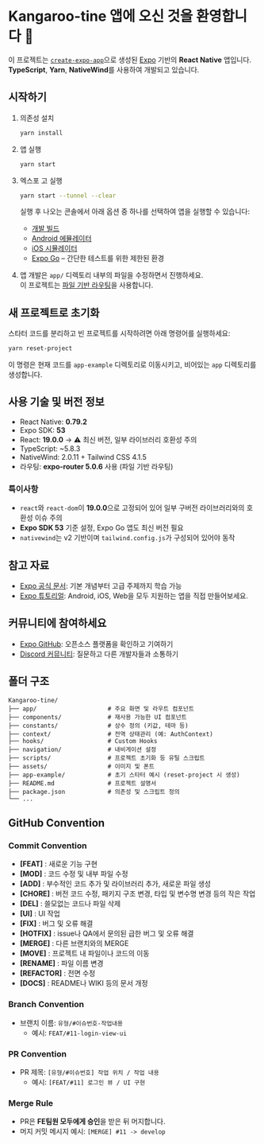 # Kangaroo-tine 앱에 오신 것을 환영합니다 🦘

이 프로젝트는 [`create-expo-app`](https://www.npmjs.com/package/create-expo-app)으로 생성된 [Expo](https://expo.dev) 기반의 **React Native** 앱입니다.  
**TypeScript**, **Yarn**, **NativeWind**를 사용하여 개발되고 있습니다.

## 시작하기

1. 의존성 설치

   ```bash
   yarn install
   ```

2. 앱 실행

   ```bash
   yarn start
   ```

3. 엑스포 고 실행

   ```bash
   yarn start --tunnel --clear
   ```
   실행 후 나오는 콘솔에서 아래 옵션 중 하나를 선택하여 앱을 실행할 수 있습니다:

   - [개발 빌드](https://docs.expo.dev/develop/development-builds/introduction/)
   - [Android 에뮬레이터](https://docs.expo.dev/workflow/android-studio-emulator/)
   - [iOS 시뮬레이터](https://docs.expo.dev/workflow/ios-simulator/)
   - [Expo Go](https://expo.dev/go) – 간단한 테스트를 위한 제한된 환경

3. 앱 개발은 `app/` 디렉토리 내부의 파일을 수정하면서 진행하세요.  
   이 프로젝트는 [파일 기반 라우팅](https://docs.expo.dev/router/introduction)을 사용합니다.

## 새 프로젝트로 초기화

스타터 코드를 분리하고 빈 프로젝트를 시작하려면 아래 명령어를 실행하세요:

```bash
yarn reset-project
```

이 명령은 현재 코드를 `app-example` 디렉토리로 이동시키고, 비어있는 `app` 디렉토리를 생성합니다.

## 사용 기술 및 버전 정보

- React Native: **0.79.2**
- Expo SDK: **53**
- React: **19.0.0** → ⚠️ 최신 버전, 일부 라이브러리 호환성 주의
- TypeScript: ~5.8.3
- NativeWind: 2.0.11 + Tailwind CSS 4.1.5
- 라우팅: **expo-router 5.0.6** 사용 (파일 기반 라우팅)

### 특이사항

- `react`와 `react-dom`이 **19.0.0**으로 고정되어 있어 일부 구버전 라이브러리와의 호환성 이슈 주의
- **Expo SDK 53** 기준 설정, Expo Go 앱도 최신 버전 필요
- `nativewind`는 v2 기반이며 `tailwind.config.js`가 구성되어 있어야 동작

## 참고 자료

- [Expo 공식 문서](https://docs.expo.dev/): 기본 개념부터 고급 주제까지 학습 가능
- [Expo 튜토리얼](https://docs.expo.dev/tutorial/introduction/): Android, iOS, Web을 모두 지원하는 앱을 직접 만들어보세요.

## 커뮤니티에 참여하세요

- [Expo GitHub](https://github.com/expo/expo): 오픈소스 플랫폼을 확인하고 기여하기
- [Discord 커뮤니티](https://chat.expo.dev): 질문하고 다른 개발자들과 소통하기

## 폴더 구조

```
Kangaroo-tine/
├── app/                    # 주요 화면 및 라우트 컴포넌트
├── components/             # 재사용 가능한 UI 컴포넌트
├── constants/              # 상수 정의 (키값, 테마 등)
├── context/                # 전역 상태관리 (예: AuthContext)
├── hooks/                  # Custom Hooks
├── navigation/             # 내비게이션 설정
├── scripts/                # 프로젝트 초기화 등 유틸 스크립트
├── assets/                 # 이미지 및 폰트
├── app-example/            # 초기 스타터 예시 (reset-project 시 생성)
├── README.md               # 프로젝트 설명서
├── package.json            # 의존성 및 스크립트 정의
└── ...
```

## GitHub Convention

### Commit Convention

- **[FEAT]** : 새로운 기능 구현
- **[MOD]** : 코드 수정 및 내부 파일 수정
- **[ADD]** : 부수적인 코드 추가 및 라이브러리 추가, 새로운 파일 생성
- **[CHORE]** : 버전 코드 수정, 패키지 구조 변경, 타입 및 변수명 변경 등의 작은 작업
- **[DEL]** : 쓸모없는 코드나 파일 삭제
- **[UI]** : UI 작업
- **[FIX]** : 버그 및 오류 해결
- **[HOTFIX]** : issue나 QA에서 문의된 급한 버그 및 오류 해결
- **[MERGE]** : 다른 브랜치와의 MERGE
- **[MOVE]** : 프로젝트 내 파일이나 코드의 이동
- **[RENAME]** : 파일 이름 변경
- **[REFACTOR]** : 전면 수정
- **[DOCS]** : README나 WIKI 등의 문서 개정

### Branch Convention

- 브랜치 이름: `유형/#이슈번호-작업내용`
  - 예시: `FEAT/#11-login-view-ui`

### PR Convention

- PR 제목: `[유형/#이슈번호] 작업 위치 / 작업 내용`
  - 예시: `[FEAT/#11] 로그인 뷰 / UI 구현`

### Merge Rule

- PR은 **FE팀원 모두에게 승인**을 받은 뒤 머지합니다.
- 머지 커밋 메시지 예시: `[MERGE] #11 -> develop`
